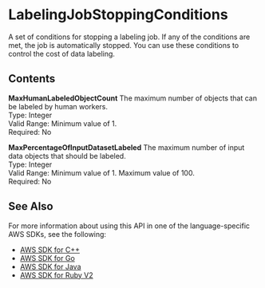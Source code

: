 # LabelingJobStoppingConditions<a name="API_LabelingJobStoppingConditions"></a>

A set of conditions for stopping a labeling job\. If any of the conditions are met, the job is automatically stopped\. You can use these conditions to control the cost of data labeling\.

## Contents<a name="API_LabelingJobStoppingConditions_Contents"></a>

 **MaxHumanLabeledObjectCount**   <a name="SageMaker-Type-LabelingJobStoppingConditions-MaxHumanLabeledObjectCount"></a>
The maximum number of objects that can be labeled by human workers\.  
Type: Integer  
Valid Range: Minimum value of 1\.  
Required: No

 **MaxPercentageOfInputDatasetLabeled**   <a name="SageMaker-Type-LabelingJobStoppingConditions-MaxPercentageOfInputDatasetLabeled"></a>
The maximum number of input data objects that should be labeled\.  
Type: Integer  
Valid Range: Minimum value of 1\. Maximum value of 100\.  
Required: No

## See Also<a name="API_LabelingJobStoppingConditions_SeeAlso"></a>

For more information about using this API in one of the language\-specific AWS SDKs, see the following:
+  [AWS SDK for C\+\+](https://docs.aws.amazon.com/goto/SdkForCpp/sagemaker-2017-07-24/LabelingJobStoppingConditions) 
+  [AWS SDK for Go](https://docs.aws.amazon.com/goto/SdkForGoV1/sagemaker-2017-07-24/LabelingJobStoppingConditions) 
+  [AWS SDK for Java](https://docs.aws.amazon.com/goto/SdkForJava/sagemaker-2017-07-24/LabelingJobStoppingConditions) 
+  [AWS SDK for Ruby V2](https://docs.aws.amazon.com/goto/SdkForRubyV2/sagemaker-2017-07-24/LabelingJobStoppingConditions) 